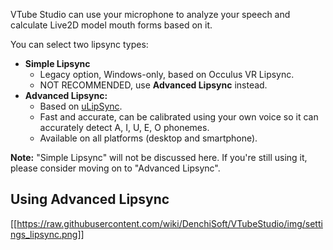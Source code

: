VTube Studio can use your microphone to analyze your speech and calculate Live2D model mouth forms based on it.

You can select two lipsync types:
* **Simple Lipsync**
  * Legacy option, Windows-only, based on Occulus VR Lipsync.
  * NOT RECOMMENDED, use **Advanced Lipsync** instead.
* **Advanced Lipsync:**
  * Based on [uLipSync](https://github.com/hecomi/uLipSync).
  * Fast and accurate, can be calibrated using your own voice so it can accurately detect A, I, U, E, O phonemes.
  * Available on all platforms (desktop and smartphone).

**Note:** "Simple Lipsync" will not be discussed here. If you're still using it, please consider moving on to "Advanced Lipsync".

## Using Advanced Lipsync

[[https://raw.githubusercontent.com/wiki/DenchiSoft/VTubeStudio/img/settings_lipsync.png]]